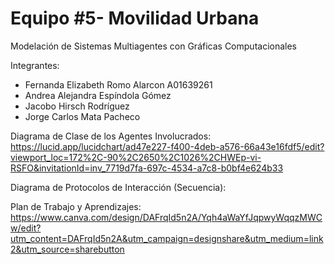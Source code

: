 # Equipo #5- Movilidad Urbana
Modelación de Sistemas Multiagentes con Gráficas Computacionales

Integrantes:

* Fernanda Elizabeth Romo Alarcon A01639261
* Andrea Alejandra Espíndola Gómez
* Jacobo Hirsch Rodríguez
* Jorge Carlos Mata Pacheco

Diagrama de Clase de los Agentes Involucrados:
https://lucid.app/lucidchart/ad47e227-f400-4deb-a576-66a43e16fdf5/edit?viewport_loc=172%2C-90%2C2650%2C1026%2CHWEp-vi-RSFO&invitationId=inv_7719d7fa-697c-4534-a7c8-b0bf4e624b33

Diagrama de Protocolos de Interacción (Secuencia):

Plan de Trabajo y Aprendizajes:
https://www.canva.com/design/DAFrqId5n2A/Yqh4aWaYfJqpwyWqqzMWCw/edit?utm_content=DAFrqId5n2A&utm_campaign=designshare&utm_medium=link2&utm_source=sharebutton
